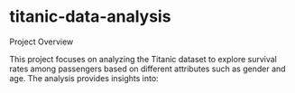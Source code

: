 # titanic-data-analysis
Project Overview

This project focuses on analyzing the Titanic dataset to explore survival rates among passengers based on different attributes such as gender and age. The analysis provides insights into:

